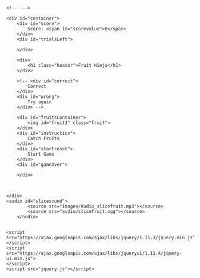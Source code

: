 <!--index.html-->

<html lang="en">

<head>
    <title>Fruits Game</title>
    <meta charset="utf-8">
    <meta name="viewport" content="width=device-width, initial-scale=1, user-scalable=yes">
    <link rel="stylesheet" href="styling.css">
    <link rel="stylesheet" href="https://ajax.googleapis.com/ajax/libs/jqueryui/1.11.4/themes/smoothness/jquery-ui.css">
</head>

<body>

    <!--  -->

    <div id="container">
        <div id="score">
            Score: <span id="scorevalue">0</span>
        </div>
        <div id="trialsLeft">

        </div>

        <div>
            <h1 class="header">Fruit Ninja</h1>
        </div>

        <!-- <div id="correct">
            Correct
        </div>
        <div id="wrong">
            Try again
        </div> -->

        <div id="fruitsContainer">
            <img id="fruit1" class="fruit">
        </div>
        <div id="instruction">
            Catch Fruits
        </div>
        <div id="startreset">
            Start Game
        </div>
        <div id="gameOver">

        </div>



    </div>
    <audio id="slicesound">
            <source src="images/Audio_slicefruit.mp3"></source>
            <source src="audio/slicefruit.ogg"></source>
        </audio>


    <script src="https://ajax.googleapis.com/ajax/libs/jquery/1.11.3/jquery.min.js"></script>
    <script src="https://ajax.googleapis.com/ajax/libs/jqueryui/1.11.4/jquery-ui.min.js">
    </script>
    <script src="jquery.js"></script>
</body>

</html>
